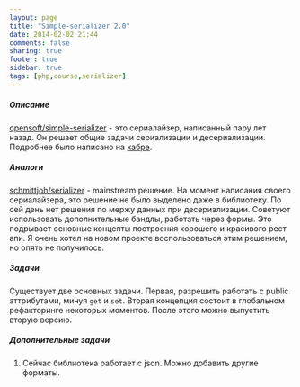 ```yaml
---
layout: page
title: "Simple-serializer 2.0"
date: 2014-02-02 21:44
comments: false
sharing: true
footer: true
sidebar: true
tags: [php,course,serializer]
---
```


##### Описание
[opensoft/simple-serializer](https://github.com/opensoft/simple-serializer/) - это сериалайзер, написанный пару лет назад.
Он решает общие задачи сериализации и десериализации. Подробнее было написано на [хабре](http://habrahabr.ru/post/150842/).

##### Аналоги
[schmittjoh/serializer](https://github.com/schmittjoh/serializer) - mainstream решение.
На момент написания своего сериалайзера, это решение не было выделено даже в библиотеку.
По сей день нет решения по мержу данных при десериализации. Советуют использовать дополнительные бандлы, работать через формы.
Это подрывает основные концепты построения хорошего и красивого рест апи.
Я очень хотел на новом проекте воспользоваться этим решением, но опять не получилось.

##### Задачи
Существует две основных задачи. Первая, разрешить работать с public аттрибутами, минуя ```get``` и ```set```.
Вторая концепция состоит в глобальном рефакторинге некоторых моментов. После этого можно выпустить вторую версию.

##### Дополнительные задачи

1. Сейчас библиотека работает с json. Можно добавить другие форматы.
